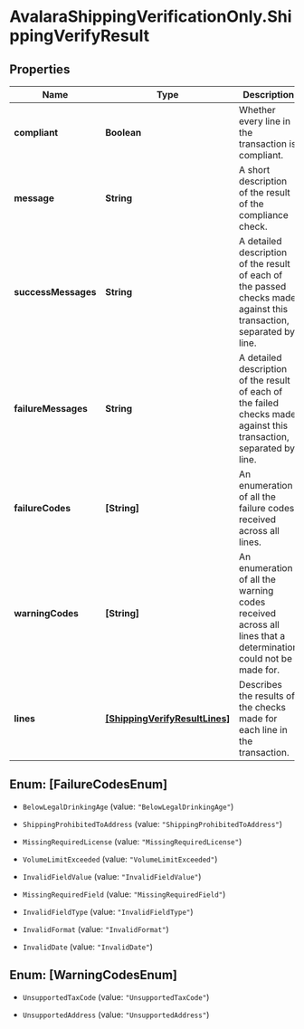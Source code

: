 # AvalaraShippingVerificationOnly.ShippingVerifyResult

## Properties

Name | Type | Description | Notes
------------ | ------------- | ------------- | -------------
**compliant** | **Boolean** | Whether every line in the transaction is compliant. | [optional] 
**message** | **String** | A short description of the result of the compliance check. | [optional] 
**successMessages** | **String** | A detailed description of the result of each of the passed checks made against this transaction, separated by line. | [optional] 
**failureMessages** | **String** | A detailed description of the result of each of the failed checks made against this transaction, separated by line. | [optional] 
**failureCodes** | **[String]** | An enumeration of all the failure codes received across all lines. | [optional] 
**warningCodes** | **[String]** | An enumeration of all the warning codes received across all lines that a determination could not be made for. | [optional] 
**lines** | [**[ShippingVerifyResultLines]**](ShippingVerifyResultLines.md) | Describes the results of the checks made for each line in the transaction. | [optional] 



## Enum: [FailureCodesEnum]


* `BelowLegalDrinkingAge` (value: `"BelowLegalDrinkingAge"`)

* `ShippingProhibitedToAddress` (value: `"ShippingProhibitedToAddress"`)

* `MissingRequiredLicense` (value: `"MissingRequiredLicense"`)

* `VolumeLimitExceeded` (value: `"VolumeLimitExceeded"`)

* `InvalidFieldValue` (value: `"InvalidFieldValue"`)

* `MissingRequiredField` (value: `"MissingRequiredField"`)

* `InvalidFieldType` (value: `"InvalidFieldType"`)

* `InvalidFormat` (value: `"InvalidFormat"`)

* `InvalidDate` (value: `"InvalidDate"`)





## Enum: [WarningCodesEnum]


* `UnsupportedTaxCode` (value: `"UnsupportedTaxCode"`)

* `UnsupportedAddress` (value: `"UnsupportedAddress"`)




